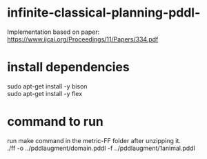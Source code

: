 # infinite-classical-planning-pddl-
Implementation based on paper: https://www.ijcai.org/Proceedings/11/Papers/334.pdf

# install dependencies
sudo apt-get install -y bison \
sudo apt-get install -y flex

# command to run
run make command in the metric-FF folder after unzipping it. \
./ff -o ../pddlaugment/domain.pddl -f ../pddlaugment/1animal.pddl
